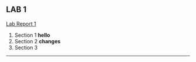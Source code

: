 ## LAB 1

[Lab Report 1](https://clarksonphan.github.io/cse15l-lab-reports/lab-report-1-week-2.html)

1. Section 1
**hello**
2. Section 2
**changes**
3. Section 3
***

